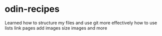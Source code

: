 # odin-recipes
Learned how to structure my files and use git more effectively how to use lists link pages add images size images and more